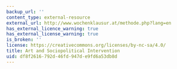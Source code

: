 ```yaml
---
backup_url: ''
content_type: external-resource
external_url: http://www.wochenklausur.at/methode.php?lang=en
has_external_licence_warning: true
has_external_license_warning: true
is_broken: ''
license: https://creativecommons.org/licenses/by-nc-sa/4.0/
title: Art and Sociopolitical Intervention
uid: df8f2616-792d-46fd-947d-e9fd6a53db8d
---
```

